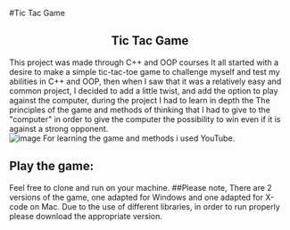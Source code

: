 #Tic Tac Game
<h2 align="center">Tic Tac Game</h2>

This project was made through C++ and OOP courses
It all started with a desire to make a simple tic-tac-toe game to challenge myself and test my abilities in C++ and OOP, then when I saw that it was a relatively easy and common project, I decided to add a little twist, and add the option to play against the computer, during the project I had to learn in depth the The principles of the game and methods of thinking that I had to give to the "computer" in order to give the computer the possibility to win even if it is against a strong opponent.\
![image](https://user-images.githubusercontent.com/114755882/208367701-158e20c2-a7bd-4cfd-8d87-5c49322c9d17.png)
For learning the game and methods i used YouTube.

## Play the game:
Feel free to clone and run on your machine.
##Please note,
There are 2 versions of the game, one adapted for Windows and one adapted for X-code on Mac.
Due to the use of different libraries, in order to run properly please download the appropriate version.
